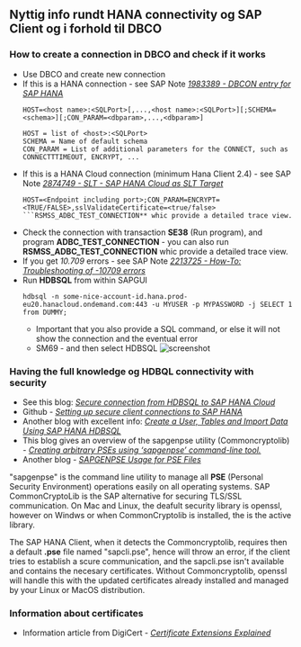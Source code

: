 ## Nyttig info rundt HANA connectivity og SAP Client og i forhold til DBCO

### How to create a connection in DBCO and check if it works

* Use DBCO and create new connection
* If this is a HANA connection - see SAP Note *[1983389 - DBCON entry for SAP HANA](https://launchpad.support.sap.com/#/notes/1983389)*
  ```
  HOST=<host name>:<SQLPort>[,...,<host name>:<SQLPort>][;SCHEMA=<schema>][;CON_PARAM=<dbparam>,...,<dbparam>]

  HOST = list of <host>:<SQLPort>
  SCHEMA = Name of default schema
  CON_PARAM = List of additional parameters for the CONNECT, such as CONNECTTTIMEOUT, ENCRYPT, ...
  ```
* If this is a HANA Cloud connection (minimum Hana Client 2.4) - see SAP Note *[2874749 - SLT - SAP HANA Cloud as SLT Target](https://launchpad.support.sap.com/#/notes/2874749)*
  ```
  HOST=<Endpoint including port>;CON_PARAM=ENCRYPT=<TRUE/FALSE>,sslValidateCertificate=<true/false>
  ```RSMSS_ADBC_TEST_CONNECTION** whic provide a detailed trace view.
* Check the connection with transaction **SE38** (Run program), and program **ADBC_TEST_CONNECTION** - you can also run **RSMSS_ADBC_TEST_CONNECTION** whic provide a detailed trace view.
* If you get *10.709* errors - see SAP Note *[2213725 - How-To: Troubleshooting of -10709 errors](https://launchpad.support.sap.com/#/notes/2213725)*
* Run **HDBSQL** from within SAPGUI
  ```
  hdbsql -n some-nice-account-id.hana.prod-eu20.hanacloud.ondemand.com:443 -u MYUSER -p MYPASSWORD -j SELECT 1 from DUMMY;
  ```
  * Important that you also provide a SQL command, or else it will not show the connection and the eventual error
  * SM69 - and then select HDBSQL
    ![screenshot](https://github.com/bjornkasin/SAP-HANA-stubs/blob/main/SAPCLIENT/SM69%20output%20.jpg)

### Having the full knowledge og HDBQL connectivity with security

* See this blog: *[Secure connection from HDBSQL to SAP HANA Cloud](https://blogs.sap.com/2020/04/14/secure-connection-from-hdbsql-to-sap-hana-cloud/)*
* Github - *[Setting up secure client connections to SAP HANA](https://github.com/saphanaacademy/secure-sap-hana-client)*
* Another blog with excellent info: *[Create a User, Tables and Import Data Using SAP HANA HDBSQL](https://developers.sap.com/tutorials/hana-clients-hdbsql.html)*
* This blog gives an overview of the sapgenpse utility (Commoncryptolib) - *[Creating arbitrary PSEs using ‘sapgenpse’ command-line tool.](https://blogs.sap.com/2019/02/15/creating-arbitrary-pses-using-sapgenpse-command-line-tool./)*
* Another blog - *[SAPGENPSE Usage for PSE Files](http://sapbasisinfo.com/blog/2018/02/05/sapgenpse-usage-for-pse-files/)*

"sapgenpse" is the command line utility to manage all **PSE** (Personal Security Environment) operations easily on all operating systems.
SAP CommonCryptoLib is the SAP alternative for securing TLS/SSL communication.  On Mac and Linux, the deafult security library is openssl, however on Windws or when CommonCryptolib is installed, the is the active library.

The SAP HANA Client, when it detects the Commoncryptolib, requires then a default **.pse** file named "sapcli.pse", hence will throw an error, if the client tries to establish a scure communication, and the sapcli.pse isn't available and contains the necesary certificates.  Without Commoncryptolib, openssl will handle this with the updated certificates already installed and managed by your Linux or MacOS distribution.

### Information about certificates

* Information article from DigiCert - *[Certificate Extensions Explained](https://knowledge.digicert.com/generalinformation/INFO2824.html)*

